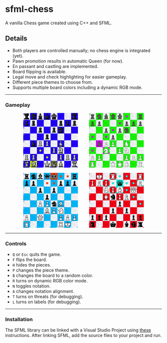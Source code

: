# sfml-chess
A vanilla Chess game created using C++ and SFML.

## Details

- Both players are controlled manually; no chess engine is integrated (yet).
- Pawn promotion results in automatic Queen (for now).
- En passant and castling are implemented.
- Board flipping is available.
- Legal move and check highlighting for easier gameplay.
- Different piece themes to choose from.
- Supports multiple board colors including a dynamic RGB mode.

---

### Gameplay

<p align="center">
  <img src="https://github.com/Attaulhaleem/sfml-chess/blob/main/docs/capture_1.png" width="35%">
&nbsp; &nbsp; &nbsp; &nbsp;
  <img src="https://github.com/Attaulhaleem/sfml-chess/blob/main/docs/capture_2.png" width="35%">
</p>

<p align="center">
  <img src="https://github.com/Attaulhaleem/sfml-chess/blob/main/docs/capture_3.png" width="35%">
&nbsp; &nbsp; &nbsp; &nbsp;
  <img src="https://github.com/Attaulhaleem/sfml-chess/blob/main/docs/capture_4.png" width="35%">
</p>

---

### Controls

- `Q` or `Esc` quits the game.
- `F` flips the board.
- `H` hides the pieces.
- `P` changes the piece theme.
- `B` changes the board to a random color.
- `R` turns on dynamic RGB color mode.
- `N` toggles notation.
- `A` changes notation alignment.
- `T` turns on threats (for debugging).
- `L` turns on labels (for debugging).

---

### Installation

The SFML library can be linked with a Visual Studio Project using [these](https://www.sfml-dev.org/tutorials/2.5/start-vc.php) instructions. After linking SFML, add the source files to your project and run.
